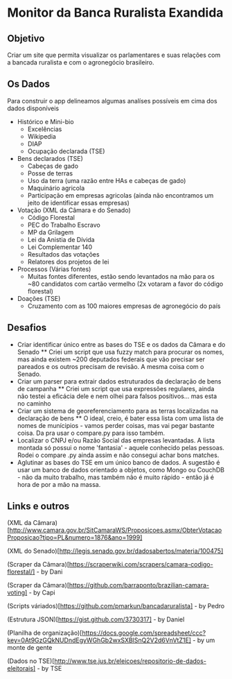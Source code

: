 # Monitor da Banca Ruralista Exandida

## Objetivo
Criar um site que permita visualizar os parlamentares e suas relações com a bancada ruralista e com o agronegócio brasileiro.

## Os Dados
Para construir o app delineamos algumas analíses possíveis em cima dos dados disponíveis
* Histórico e Mini-bio
	* Excelências
	* Wikipedia
	* DIAP
	* Ocupação declarada (TSE)
* Bens declarados (TSE)
	* Cabeças de gado
	* Posse de terras
	* Uso da terra (uma razão entre HAs e cabeças de gado)
	* Maquinário agricola
	* Participação em empresas agricolas (ainda não encontramos um jeito de identificar essas empresas)
* Votação (XML da Câmara e do Senado)
	* Código Florestal
	* PEC do Trabalho Escravo
	* MP da Grilagem
	* Lei da Anistia de Dívida
	* Lei Complementar 140
	* Resultados das votações	
	* Relatores dos projetos de lei
* Processos (Várias fontes)
	* Muitas fontes diferentes, estão sendo levantados na mão para os ~80 candidatos com cartão vermelho (2x votaram a favor do código florestal)
* Doações (TSE)
	* Cruzamento com as 100 maiores empresas de agronegócio do país

## Desafios
* Criar identificar único entre as bases do TSE e os dados da Câmara e do Senado
** Criei um script que usa fuzzy match para procurar os nomes, mas ainda existem ~200 deputados federais que vão precisar ser pareados e os outros precisam de revisão. A mesma coisa com o Senado.
* Criar um parser para extrair dados estruturados da declaração de bens de campanha
** Criei um script que usa expressões regulares, ainda não testei a eficácia dele e nem olhei para falsos posítivos... mas esta no caminho
* Criar um sistema de georeferenciamento para as terras localizadas na declaração de bens
** O ideal, creio, é bater essa lista com uma lista de nomes de munícipios - vamos perder coisas, mas vai pegar bastante coisa. Da pra usar o compare.py para isso também.
* Localizar o CNPJ e/ou Razão Social das empresas levantadas. A lista montada só possui o nome 'fantasia' - aquele conhecido pelas pessoas. Rodei o compare .py ainda assim e não consegui achar bons matches.
* Aglutinar as bases do TSE em um único banco de dados. A sugestão é usar um banco de dados orientado a objetos, como Mongo ou CouchDB - não da muito trabalho, mas também não é muito rápido - então já é hora de por a mão na massa.


## Links e outros
(XML da Câmara)[http://www.camara.gov.br/SitCamaraWS/Proposicoes.asmx/ObterVotacaoProposicao?tipo=PL&numero=1876&ano=1999]

(XML do Senado)[http://legis.senado.gov.br/dadosabertos/materia/100475]

(Scraper da Câmara)[https://scraperwiki.com/scrapers/camara-codigo-florestal/] - by Dani

(Scraper da Câmara)[https://github.com/barraponto/brazilian-camara-voting] - by Capi

(Scripts váriados)[https://github.com/pmarkun/bancadaruralista] - by Pedro

(Estrutura JSON)[https://gist.github.com/3730317] - by Daniel

(Planilha de organização)[https://docs.google.com/spreadsheet/ccc?key=0At9GzGQkNUDndEgyWGhGb2wxSXBlSnQ2V2d6VnVtZ1E] - by um monte de gente

(Dados no TSE)[http://www.tse.jus.br/eleicoes/repositorio-de-dados-eleitorais] - by TSE